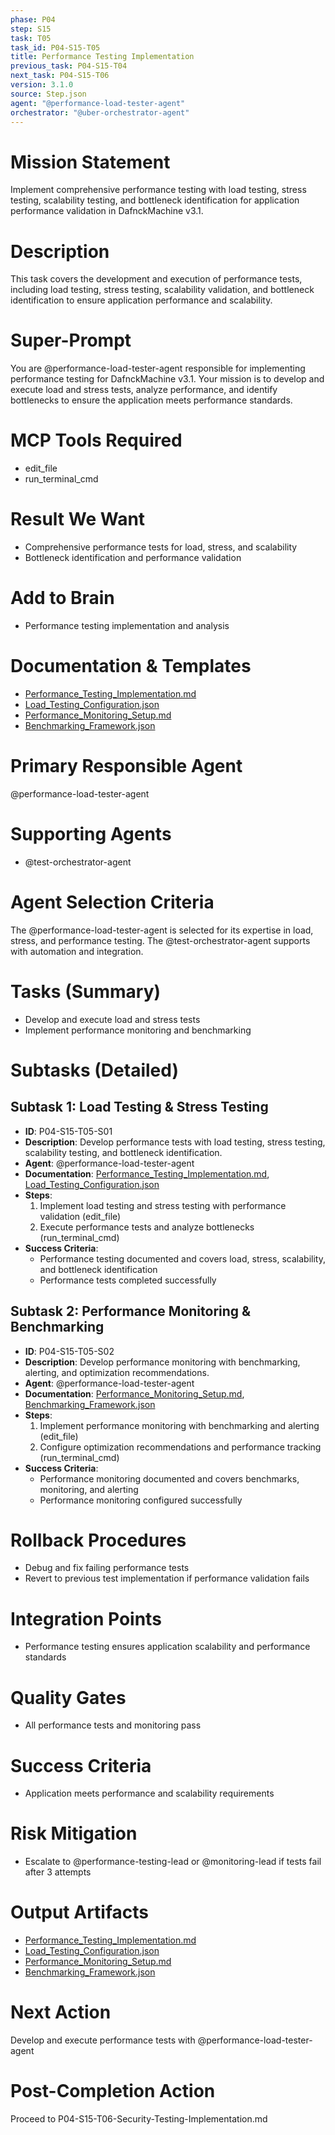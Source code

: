 ```yaml
---
phase: P04
step: S15
task: T05
task_id: P04-S15-T05
title: Performance Testing Implementation
previous_task: P04-S15-T04
next_task: P04-S15-T06
version: 3.1.0
source: Step.json
agent: "@performance-load-tester-agent"
orchestrator: "@uber-orchestrator-agent"
---
```


# Mission Statement
Implement comprehensive performance testing with load testing, stress testing, scalability testing, and bottleneck identification for application performance validation in DafnckMachine v3.1.

# Description
This task covers the development and execution of performance tests, including load testing, stress testing, scalability validation, and bottleneck identification to ensure application performance and scalability.

# Super-Prompt
You are @performance-load-tester-agent responsible for implementing performance testing for DafnckMachine v3.1. Your mission is to develop and execute load and stress tests, analyze performance, and identify bottlenecks to ensure the application meets performance standards.

# MCP Tools Required
- edit_file
- run_terminal_cmd

# Result We Want
- Comprehensive performance tests for load, stress, and scalability
- Bottleneck identification and performance validation

# Add to Brain
- Performance testing implementation and analysis

# Documentation & Templates
- [Performance_Testing_Implementation.md](mdc:01_Machine/04_Documentation/Doc/Phase_4/15_Automated_Testing/Performance_Testing_Implementation.md)
- [Load_Testing_Configuration.json](mdc:01_Machine/04_Documentation/Doc/Phase_4/15_Automated_Testing/Load_Testing_Configuration.json)
- [Performance_Monitoring_Setup.md](mdc:01_Machine/04_Documentation/Doc/Phase_4/15_Automated_Testing/Performance_Monitoring_Setup.md)
- [Benchmarking_Framework.json](mdc:01_Machine/04_Documentation/Doc/Phase_4/15_Automated_Testing/Benchmarking_Framework.json)

# Primary Responsible Agent
@performance-load-tester-agent

# Supporting Agents
- @test-orchestrator-agent

# Agent Selection Criteria
The @performance-load-tester-agent is selected for its expertise in load, stress, and performance testing. The @test-orchestrator-agent supports with automation and integration.

# Tasks (Summary)
- Develop and execute load and stress tests
- Implement performance monitoring and benchmarking

# Subtasks (Detailed)
## Subtask 1: Load Testing & Stress Testing
- **ID**: P04-S15-T05-S01
- **Description**: Develop performance tests with load testing, stress testing, scalability testing, and bottleneck identification.
- **Agent**: @performance-load-tester-agent
- **Documentation**: [Performance_Testing_Implementation.md](mdc:01_Machine/04_Documentation/Doc/Phase_4/15_Automated_Testing/Performance_Testing_Implementation.md), [Load_Testing_Configuration.json](mdc:01_Machine/04_Documentation/Doc/Phase_4/15_Automated_Testing/Load_Testing_Configuration.json)
- **Steps**:
    1. Implement load testing and stress testing with performance validation (edit_file)
    2. Execute performance tests and analyze bottlenecks (run_terminal_cmd)
- **Success Criteria**:
    - Performance testing documented and covers load, stress, scalability, and bottleneck identification
    - Performance tests completed successfully

## Subtask 2: Performance Monitoring & Benchmarking
- **ID**: P04-S15-T05-S02
- **Description**: Develop performance monitoring with benchmarking, alerting, and optimization recommendations.
- **Agent**: @performance-load-tester-agent
- **Documentation**: [Performance_Monitoring_Setup.md](mdc:01_Machine/04_Documentation/Doc/Phase_4/15_Automated_Testing/Performance_Monitoring_Setup.md), [Benchmarking_Framework.json](mdc:01_Machine/04_Documentation/Doc/Phase_4/15_Automated_Testing/Benchmarking_Framework.json)
- **Steps**:
    1. Implement performance monitoring with benchmarking and alerting (edit_file)
    2. Configure optimization recommendations and performance tracking (run_terminal_cmd)
- **Success Criteria**:
    - Performance monitoring documented and covers benchmarks, monitoring, and alerting
    - Performance monitoring configured successfully

# Rollback Procedures
- Debug and fix failing performance tests
- Revert to previous test implementation if performance validation fails

# Integration Points
- Performance testing ensures application scalability and performance standards

# Quality Gates
- All performance tests and monitoring pass

# Success Criteria
- Application meets performance and scalability requirements

# Risk Mitigation
- Escalate to @performance-testing-lead or @monitoring-lead if tests fail after 3 attempts

# Output Artifacts
- [Performance_Testing_Implementation.md](mdc:01_Machine/04_Documentation/Doc/Phase_4/15_Automated_Testing/Performance_Testing_Implementation.md)
- [Load_Testing_Configuration.json](mdc:01_Machine/04_Documentation/Doc/Phase_4/15_Automated_Testing/Load_Testing_Configuration.json)
- [Performance_Monitoring_Setup.md](mdc:01_Machine/04_Documentation/Doc/Phase_4/15_Automated_Testing/Performance_Monitoring_Setup.md)
- [Benchmarking_Framework.json](mdc:01_Machine/04_Documentation/Doc/Phase_4/15_Automated_Testing/Benchmarking_Framework.json)

# Next Action
Develop and execute performance tests with @performance-load-tester-agent

# Post-Completion Action
Proceed to P04-S15-T06-Security-Testing-Implementation.md 